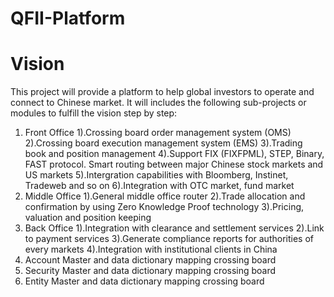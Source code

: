 # QFII-Platform

# Vision
This project will provide a platform to help global investors to operate and connect to Chinese market. It will includes the following sub-projects or modules to fulfill the vision step by step:
1. Front Office
  1).Crossing board order management system (OMS)
  2).Crossing board execution management system (EMS)
  3).Trading book and position management
  4).Support FIX (FIXFPML), STEP, Binary, FAST protocol. Smart routing between major Chinese stock markets and US markets
  5).Intergration capabilities with Bloomberg, Instinet, Tradeweb and so on
  6).Integration with OTC market, fund market
2. Middle Office
  1).General middle office router
  2).Trade allocation and confirmation by using Zero Knowledge Proof technology
  3).Pricing, valuation and position keeping
3. Back Office
  1).Integration with clearance and settlement services
  2).Link to payment services
  3).Generate compliance reports for authorities of every markets
  4).Integration with institutional clients in China
4. Account Master and data dictionary mapping crossing board
5. Security Master and data dictionary mapping crossing board
6. Entity Master and data dictionary mapping crossing board
